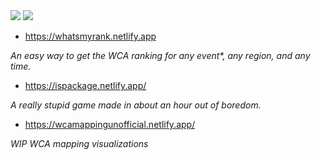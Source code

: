 <img src="https://github-readme-stats.vercel.app/api/top-langs/?username=louismeunier&theme=tokyonight"/>
<img src="https://github-readme-stats.vercel.app/api?username=louismeunier&show_icons=true&theme=tokyonight&count_private=true">

- https://whatsmyrank.netlify.app

*An easy way to get the WCA ranking for any event\*, any region, and any time.*

- https://ispackage.netlify.app/

*A really stupid game made in about an hour out of boredom.*

- https://wcamappingunofficial.netlify.app/

*WIP WCA mapping visualizations* 
